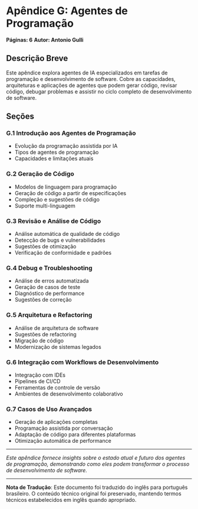 # Apêndice G: Agentes de Programação

**Páginas: 6**
**Autor: Antonio Gulli**

## Descrição Breve

Este apêndice explora agentes de IA especializados em tarefas de programação e desenvolvimento de software. Cobre as capacidades, arquiteturas e aplicações de agentes que podem gerar código, revisar código, debugar problemas e assistir no ciclo completo de desenvolvimento de software.

## Seções

### G.1 Introdução aos Agentes de Programação
- Evolução da programação assistida por IA
- Tipos de agentes de programação
- Capacidades e limitações atuais

### G.2 Geração de Código
- Modelos de linguagem para programação
- Geração de código a partir de especificações
- Compleção e sugestões de código
- Suporte multi-linguagem

### G.3 Revisão e Análise de Código
- Análise automática de qualidade de código
- Detecção de bugs e vulnerabilidades
- Sugestões de otimização
- Verificação de conformidade e padrões

### G.4 Debug e Troubleshooting
- Análise de erros automatizada
- Geração de casos de teste
- Diagnóstico de performance
- Sugestões de correção

### G.5 Arquitetura e Refactoring
- Análise de arquitetura de software
- Sugestões de refactoring
- Migração de código
- Modernização de sistemas legados

### G.6 Integração com Workflows de Desenvolvimento
- Integração com IDEs
- Pipelines de CI/CD
- Ferramentas de controle de versão
- Ambientes de desenvolvimento colaborativo

### G.7 Casos de Uso Avançados
- Geração de aplicações completas
- Programação assistida por conversação
- Adaptação de código para diferentes plataformas
- Otimização automática de performance

---

*Este apêndice fornece insights sobre o estado atual e futuro dos agentes de programação, demonstrando como eles podem transformar o processo de desenvolvimento de software.*

---

**Nota de Tradução**: Este documento foi traduzido do inglês para português brasileiro. O conteúdo técnico original foi preservado, mantendo termos técnicos estabelecidos em inglês quando apropriado.